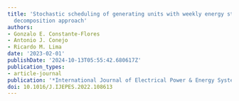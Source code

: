 ```yaml
---
title: 'Stochastic scheduling of generating units with weekly energy storage: A hybrid
  decomposition approach'
authors:
- Gonzalo E. Constante-Flores
- Antonio J. Conejo
- Ricardo M. Lima
date: '2023-02-01'
publishDate: '2024-10-13T05:55:42.680617Z'
publication_types:
- article-journal
publication: '*International Journal of Electrical Power & Energy Systems*'
doi: 10.1016/J.IJEPES.2022.108613
---
```

